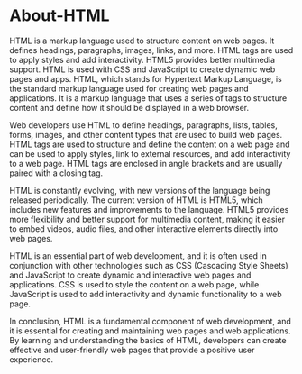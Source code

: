 # About-HTML
HTML is a markup language used to structure content on web pages. It defines headings, paragraphs, images, links, and more. HTML tags are used to apply styles and add interactivity. HTML5 provides better multimedia support. HTML is used with CSS and JavaScript to create dynamic web pages and apps.
HTML, which stands for Hypertext Markup Language, is the standard markup language used for creating web pages and applications. It is a markup language that uses a series of tags to structure content and define how it should be displayed in a web browser.

Web developers use HTML to define headings, paragraphs, lists, tables, forms, images, and other content types that are used to build web pages. HTML tags are used to structure and define the content on a web page and can be used to apply styles, link to external resources, and add interactivity to a web page. HTML tags are enclosed in angle brackets and are usually paired with a closing tag.

HTML is constantly evolving, with new versions of the language being released periodically. The current version of HTML is HTML5, which includes new features and improvements to the language. HTML5 provides more flexibility and better support for multimedia content, making it easier to embed videos, audio files, and other interactive elements directly into web pages.

HTML is an essential part of web development, and it is often used in conjunction with other technologies such as CSS (Cascading Style Sheets) and JavaScript to create dynamic and interactive web pages and applications. CSS is used to style the content on a web page, while JavaScript is used to add interactivity and dynamic functionality to a web page.

In conclusion, HTML is a fundamental component of web development, and it is essential for creating and maintaining web pages and web applications. By learning and understanding the basics of HTML, developers can create effective and user-friendly web pages that provide a positive user experience.
